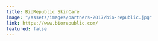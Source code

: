 ```yaml
---
title: BioRepublic SkinCare
image: "/assets/images/partners-2017/bio-republic.jpg"
link: https://www.biorepublic.com/
featured: false
---
```


